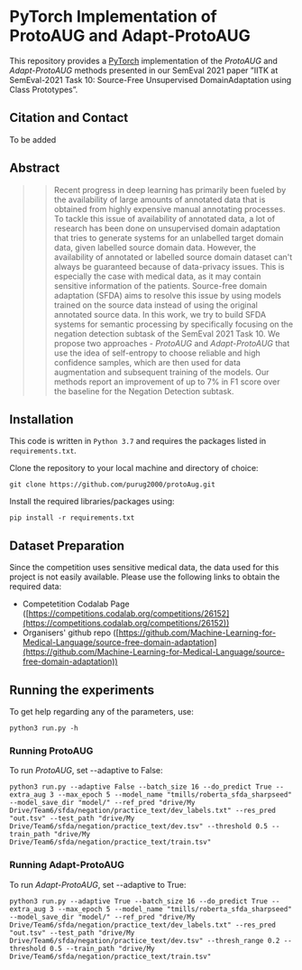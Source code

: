 # PyTorch Implementation of ProtoAUG and Adapt-ProtoAUG
This repository provides a [PyTorch](https://pytorch.org/) implementation of the *ProtoAUG* and *Adapt-ProtoAUG* methods presented in our
SemEval 2021 paper ”IITK at SemEval-2021 Task 10: Source-Free Unsupervised DomainAdaptation using Class Prototypes”.


## Citation and Contact
To be added
<!-- You can find a PDF of the paper at 
[http://proceedings.mlr.press/v80/ruff18a.html](http://proceedings.mlr.press/v80/ruff18a.html).

If you use our work, please also cite the paper:
```
@InProceedings{pmlr-v80-ruff18a,
  title     = {Deep One-Class Classification},
  author    = {Ruff, Lukas and Vandermeulen, Robert A. and G{\"o}rnitz, Nico and Deecke, Lucas and Siddiqui, Shoaib A. and Binder, Alexander and M{\"u}ller, Emmanuel and Kloft, Marius},
  booktitle = {Proceedings of the 35th International Conference on Machine Learning},
  pages     = {4393--4402},
  year      = {2018},
  volume    = {80},
}
``` -->
<!-- 
If you would like to get in touch, please contact [contact@lukasruff.com](mailto:contact@lukasruff.com). -->


## Abstract
>> Recent progress in deep learning has primarily been fueled by the availability of large amounts of annotated
>> data that is obtained from highly expensive manual annotating processes. To tackle this issue of availability 
>> of annotated data, a lot of research has been done on unsupervised domain adaptation that tries to generate systems
>> for an unlabelled target domain data, given labelled source domain data. However, the availability of annotated or 
>> labelled source domain dataset can't always be guaranteed because of data-privacy issues. This is especially the 
>> case with medical data, as it may contain sensitive information of the patients. Source-free domain adaptation (SFDA) 
>> aims to resolve this issue by using models trained on the source data instead of using the original annotated source 
>> data. In this work, we try to build SFDA systems for semantic processing by specifically focusing on the negation detection 
>> subtask of the SemEval 2021 Task 10. We propose two approaches - *ProtoAUG* and *Adapt-ProtoAUG* that use 
>> the idea of self-entropy to choose reliable and high confidence samples, which are then used for data augmentation and 
>> subsequent training of the models. Our methods report an improvement of up to 7\% in F1 score over the baseline for the Negation Detection subtask.


## Installation
This code is written in `Python 3.7` and requires the packages listed in `requirements.txt`.

Clone the repository to your local machine and directory of choice:
```
git clone https://github.com/purug2000/protoAug.git
```
Install the required libraries/packages using:
```
pip install -r requirements.txt
```

## Dataset Preparation

Since the competition uses sensitive medical data, the data used for this project is not easily available. Please use the 
following links to obtain the required data:

* Competetition Codalab Page ([https://competitions.codalab.org/competitions/26152](https://competitions.codalab.org/competitions/26152))
* Organisers' github repo ([https://github.com/Machine-Learning-for-Medical-Language/source-free-domain-adaptation](https://github.com/Machine-Learning-for-Medical-Language/source-free-domain-adaptation))

## Running the experiments
To get help regarding any of the parameters, use:
```
python3 run.py -h
```

### Running ProtoAUG
To run *ProtoAUG*, set --adaptive to False:
```
python3 run.py --adaptive False --batch_size 16 --do_predict True --extra_aug 3 --max_epoch 5 --model_name "tmills/roberta_sfda_sharpseed" --model_save_dir "model/" --ref_pred "drive/My Drive/Team6/sfda/negation/practice_text/dev_labels.txt" --res_pred "out.tsv" --test_path "drive/My Drive/Team6/sfda/negation/practice_text/dev.tsv" --threshold 0.5 --train_path "drive/My Drive/Team6/sfda/negation/practice_text/train.tsv" 
```

### Running Adapt-ProtoAUG
To run *Adapt-ProtoAUG*, set --adaptive to True:
```
python3 run.py --adaptive True --batch_size 16 --do_predict True --extra_aug 3 --max_epoch 5 --model_name "tmills/roberta_sfda_sharpseed" --model_save_dir "model/" --ref_pred "drive/My Drive/Team6/sfda/negation/practice_text/dev_labels.txt" --res_pred "out.tsv" --test_path "drive/My Drive/Team6/sfda/negation/practice_text/dev.tsv" --thresh_range 0.2 --threshold 0.5 --train_path "drive/My Drive/Team6/sfda/negation/practice_text/train.tsv" 
```
